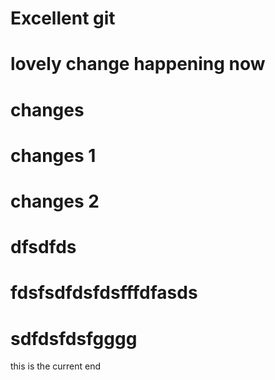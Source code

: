 # Excellent git
# lovely change happening now 

# changes
# changes 1
# changes 2



# dfsdfds






# fdsfsdfdsfdsfffdfasds







# sdfdsfdsfgggg



this is the current end
